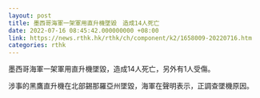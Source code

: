 ```yaml
---
layout: post
title: 墨西哥海軍一架軍用直升機墜毀　造成14人死亡
date: 2022-07-16 08:45:42.000000000 +08:00
link: https://news.rthk.hk/rthk/ch/component/k2/1658009-20220716.htm
categories: rthk
---
```


墨西哥海軍一架軍用直升機墜毀，造成14人死亡，另外有1人受傷。

涉事的黑鷹直升機在北部錫那羅亞州墜毀，海軍在聲明表示，正調查墜機原因。
